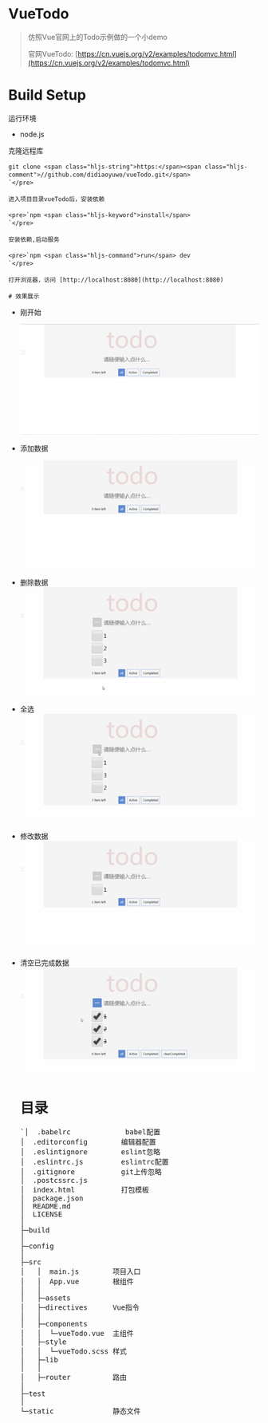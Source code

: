 # VueTodo

> 仿照Vue官网上的Todo示例做的一个小demo
> 
> 官网VueTodo: [https://cn.vuejs.org/v2/examples/todomvc.html](https://cn.vuejs.org/v2/examples/todomvc.html)

# Build Setup

运行环境

*   node.js

克隆远程库

    git clone <span class="hljs-string">https:</span><span class="hljs-comment">//github.com/didiaoyuwo/vueTodo.git</span>
    `</pre>

    进入项目目录vueTodo后，安装依赖

    <pre>`npm <span class="hljs-keyword">install</span>
    `</pre>

    安装依赖,启动服务

    <pre>`npm <span class="hljs-command">run</span> dev
    `</pre>

    打开浏览器，访问 [http://localhost:8080](http://localhost:8080)

    # 效果展示

*   刚开始

    ![Image text](https://github.com/didiaoyuwo/Project-gif/blob/master/vueTodo/start.png?raw=true)

*   添加数据

    ![Image text](https://github.com/didiaoyuwo/Project-gif/blob/master/vueTodo/add.gif?raw=true)

*   删除数据
    ![Image text](https://github.com/didiaoyuwo/Project-gif/blob/master/vueTodo/delete.gif?raw=true)
*   全选
    ![Image text](https://github.com/didiaoyuwo/Project-gif/blob/master/vueTodo/selectall.gif?raw=true)
*   修改数据
    ![Image text](https://github.com/didiaoyuwo/Project-gif/blob/master/vueTodo/edit.gif?raw=true)
*   清空已完成数据
    ![Image text](https://github.com/didiaoyuwo/Project-gif/blob/master/vueTodo/clear.gif?raw=true)

    # 目录

    <pre>`│  <span class="hljs-class">.babelrc</span>             babel配置
    │  <span class="hljs-class">.editorconfig</span>        编辑器配置
    │  <span class="hljs-class">.eslintignore</span>        eslint忽略
    │  <span class="hljs-class">.eslintrc</span><span class="hljs-class">.js</span>         eslintrc配置
    │  <span class="hljs-class">.gitignore</span>           git上传忽略
    │  <span class="hljs-class">.postcssrc</span><span class="hljs-class">.js</span>
    │  index<span class="hljs-class">.html</span>           打包模板
    │  package<span class="hljs-class">.json</span>
    │  README<span class="hljs-class">.md</span>
    │  LICENSE
    │
    ├─build
    │
    ├─config
    │
    ├─src
    │   │  main<span class="hljs-class">.js</span>        项目入口
    │   │  App<span class="hljs-class">.vue</span>        根组件
    │   │
    │   ├─assets          
    │   ├─directives      Vue指令
    │   │     
    │   ├─components         
    │   │  └─vueTodo<span class="hljs-class">.vue</span>  主组件      
    │   ├─style         
    │   │  └─vueTodo<span class="hljs-class">.scss</span> 样式
    │   ├─lib
    │   │
    │   ├─router          路由
    │   
    ├─test   
    │
    └─static              静态文件
    